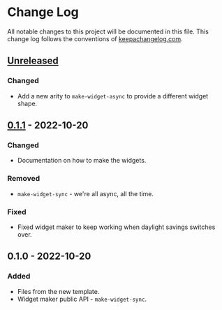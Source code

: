 # Change Log
All notable changes to this project will be documented in this file. This change log follows the conventions of [keepachangelog.com](http://keepachangelog.com/).

## [Unreleased]
### Changed
- Add a new arity to `make-widget-async` to provide a different widget shape.

## [0.1.1] - 2022-10-20
### Changed
- Documentation on how to make the widgets.

### Removed
- `make-widget-sync` - we're all async, all the time.

### Fixed
- Fixed widget maker to keep working when daylight savings switches over.

## 0.1.0 - 2022-10-20
### Added
- Files from the new template.
- Widget maker public API - `make-widget-sync`.

[Unreleased]: https://sourcehost.site/your-name/exafor/compare/0.1.1...HEAD
[0.1.1]: https://sourcehost.site/your-name/exafor/compare/0.1.0...0.1.1
